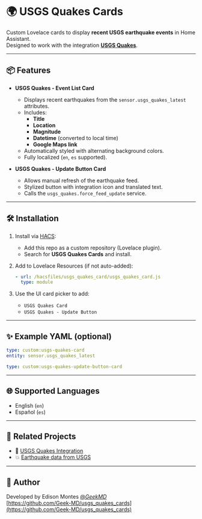 # 🌍 USGS Quakes Cards

Custom Lovelace cards to display **recent USGS earthquake events** in Home Assistant.  
Designed to work with the integration [**USGS Quakes**](https://github.com/Geek-MD/USGS_Quakes).

---

## 📦 Features

- **USGS Quakes - Event List Card**
  - Displays recent earthquakes from the `sensor.usgs_quakes_latest` attributes.
  - Includes:
    - **Title**
    - **Location**
    - **Magnitude**
    - **Datetime** (converted to local time)
    - **Google Maps link**
  - Automatically styled with alternating background colors.
  - Fully localized (`en`, `es` supported).

- **USGS Quakes - Update Button Card**
  - Allows manual refresh of the earthquake feed.
  - Stylized button with integration icon and translated text.
  - Calls the `usgs_quakes.force_feed_update` service.

---

## 🛠️ Installation

1. Install via [HACS](https://hacs.xyz/):
   - Add this repo as a custom repository (Lovelace plugin).
   - Search for **USGS Quakes Cards** and install.

2. Add to Lovelace Resources (if not auto-added):
   ```yaml
   - url: /hacsfiles/usgs_quakes_card/usgs_quakes_card.js
     type: module
   ```

3. Use the UI card picker to add:
   - `USGS Quakes Card`
   - `USGS Quakes - Update Button`

---

## ✨ Example YAML (optional)

```yaml
type: custom:usgs-quakes-card
entity: sensor.usgs_quakes_latest
```

```yaml
type: custom:usgs-quakes-update-button-card
```

---

## 🌐 Supported Languages

- English (`en`)
- Español (`es`)

---

## 🔗 Related Projects

- 🔌 [USGS Quakes Integration](https://github.com/Geek-MD/USGS_Quakes)
- 💥 [Earthquake data from USGS](https://earthquake.usgs.gov/)

---

## 👤 Author

Developed by Edison Montes [@_GeekMD_](https://github.com/Geek-MD)  
[https://github.com/Geek-MD/usgs_quakes_cards](https://github.com/Geek-MD/usgs_quakes_cards)
